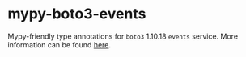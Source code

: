 # mypy-boto3-events

Mypy-friendly type annotations for `boto3` 1.10.18 `events` service.
More information can be found [here](https://github.com/vemel/mypy_boto3).